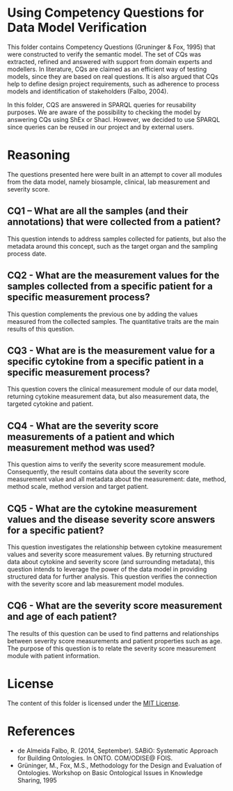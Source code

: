 # Using Competency Questions for Data Model Verification

This folder contains Competency Questions (Gruninger & Fox, 1995) that were constructed to verify the semantic model. The set of CQs was extracted, refined and answered with support from domain experts and modellers. In literature, CQs are claimed as an efficient way of testing models, since they are based on real questions. It is also argued that CQs help to define design project requirements, such as adherence to process models and identification of stakeholders (Falbo, 2004).

In this folder, CQS are answered in SPARQL queries for reusability purposes. We are aware of the possibility to checking the model by answering CQs using ShEx or Shacl. However, we decided to use SPARQL since queries can be reused in our project and by external users.

# Reasoning
The questions presented here were built in an attempt to cover all modules from the data model, namely biosample, clinical, lab measurement and severity score.

## CQ1 – What are all the samples (and their annotations) that were collected from a patient?
This question intends to address samples collected for patients, but also the metadata around this concept, such as the target organ and the sampling process date.

## CQ2 - What are the measurement values for the samples collected from a specific patient for a specific measurement process?
This question complements the previous one by adding the values measured from the collected samples. The quantitative traits are the main results of this question.

## CQ3 - What are is the measurement value for a specific cytokine from a specific patient in a specific measurement process?
This question covers the clinical measurement module of our data model, returning cytokine measurement data, but also measurement data, the targeted cytokine and patient.

## CQ4 - What are the severity score measurements of a patient and which measurement method was used?
This question aims to verify the severity score measurement module. Consequently, the result contains data about the severity score measurement value and all metadata about the measurement: date, method, method scale, method version and target patient.

## CQ5 - What are the cytokine measurement values and the disease severity score answers for a specific patient?
This question investigates the relationship between cytokine measurement values and severity score measurement values. By returning structured data about cytokine and severity score (and surrounding metadata), this question intends to leverage the power of the data model in providing structured data for further analysis. This question verifies the connection with the severity score and lab measurement model modules.

## CQ6 - What are the severity score measurement and age of each patient?
The results of this question can be used to find patterns and relationships between severity score measurements and patient properties such as age. The purpose of this question is to relate the severity score measurement module with patient information.

# License
The content of this folder is licensed under the [MIT License](https://opensource.org/licenses/MIT).

# References
- de Almeida Falbo, R. (2014, September). SABiO: Systematic Approach for Building Ontologies. In ONTO. COM/ODISE@ FOIS.
- Grüninger, M., Fox, M.S., Methodology for the Design and Evaluation of Ontologies. Workshop on Basic Ontological Issues in Knowledge Sharing, 1995

